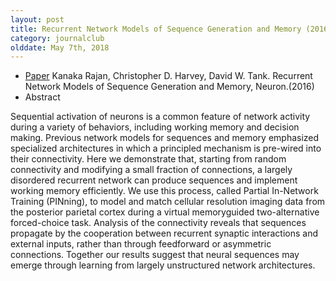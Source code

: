 ```yaml
---
layout: post
title: Recurrent Network Models of Sequence Generation and Memory (2016)
category: journalclub
olddate: May 7th, 2018
---
```


* [Paper]({{site.url}}/journalclub/JCpapers/Rajan_Network_Memory.pdf) Kanaka Rajan, Christopher D. Harvey, David W. Tank. Recurrent Network Models of Sequence Generation and Memory, Neuron.(2016)
* Abstract

Sequential activation of neurons is a common feature of network activity during a variety of behaviors, including working memory and decision making. Previous network models for sequences and memory emphasized specialized architectures in which a principled mechanism is pre-wired into their connectivity. Here we demonstrate that, starting from random connectivity and modifying a small fraction of connections, a largely disordered recurrent network can produce sequences and implement working memory efficiently. We use this process, called Partial In-Network Training (PINning), to model and match cellular resolution imaging data from the posterior parietal cortex during a virtual memoryguided two-alternative forced-choice task. Analysis of the connectivity reveals that sequences propagate by the cooperation between recurrent synaptic interactions and external inputs, rather than through
feedforward or asymmetric connections. Together our results suggest that neural sequences may emerge through learning from largely unstructured network architectures.